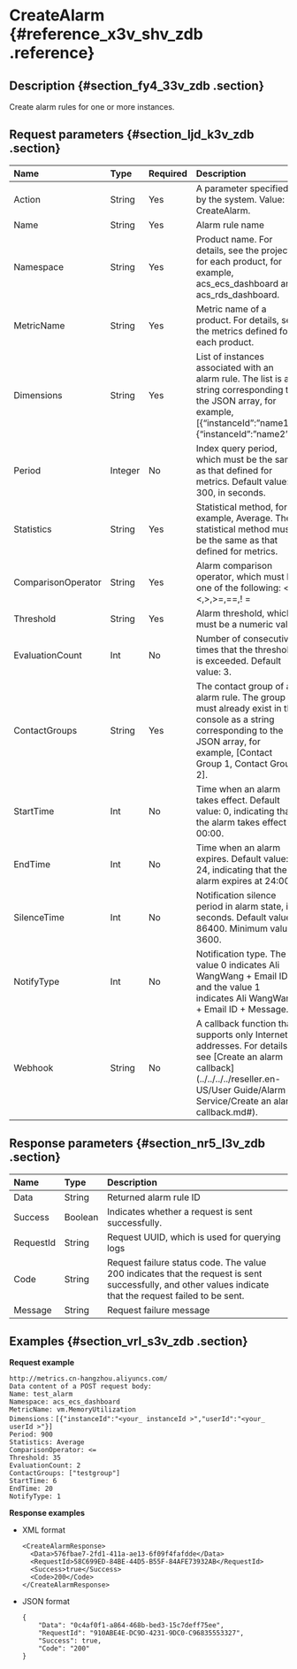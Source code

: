 # CreateAlarm {#reference_x3v_shv_zdb .reference}

## Description {#section_fy4_33v_zdb .section}

Create alarm rules for one or more instances.

## Request parameters {#section_ljd_k3v_zdb .section}

|Name|Type|Required|Description|
|:---|:---|:-------|:----------|
|Action|String|Yes|A parameter specified by the system. Value: CreateAlarm.|
|Name|String|Yes|Alarm rule name|
|Namespace|String|Yes|Product name. For details, see the projects for each product, for example, acs\_ecs\_dashboard and acs\_rds\_dashboard.|
|MetricName|String|Yes|Metric name of a product. For details, see the metrics defined for each product.|
|Dimensions|String|Yes|List of instances associated with an alarm rule. The list is a string corresponding to the JSON array, for example, \[\{“instanceId”:”name1”\},\{“instanceId”:”name2”\}\].|
|Period|Integer|No|Index query period, which must be the same as that defined for metrics. Default value: 300, in seconds.|
|Statistics|String|Yes|Statistical method, for example, Average. The statistical method must be the same as that defined for metrics.|
|ComparisonOperator|String|Yes|Alarm comparison operator, which must be one of the following: <=,<,\>,\>=,==,! =|
|Threshold|String|Yes|Alarm threshold, which must be a numeric value|
|EvaluationCount|Int|No|Number of consecutive times that the threshold is exceeded. Default value: 3.|
|ContactGroups|String|Yes|The contact group of an alarm rule. The group must already exist in the console as a string corresponding to the JSON array, for example, \[Contact Group 1, Contact Group 2\].|
|StartTime|Int|No|Time when an alarm takes effect. Default value: 0, indicating that the alarm takes effect at 00:00.|
|EndTime|Int|No|Time when an alarm expires. Default value: 24, indicating that the alarm expires at 24:00.|
|SilenceTime|Int|No|Notification silence period in alarm state, in seconds. Default value: 86400. Minimum value: 3600.|
|NotifyType|Int|No|Notification type. The value 0 indicates Ali WangWang + Email ID, and the value 1 indicates Ali WangWang + Email ID + Message.|
|Webhook|String|No|A callback function that supports only Internet addresses. For details, see [Create an alarm callback](../../../../reseller.en-US/User Guide/Alarm Service/Create an alarm callback.md#).|

## Response parameters {#section_nr5_l3v_zdb .section}

|Name|Type|Description|
|:---|:---|:----------|
|Data|String|Returned alarm rule ID|
|Success|Boolean|Indicates whether a request is sent successfully.|
|RequestId|String|Request UUID, which is used for querying logs|
|Code|String|Request failure status code. The value 200 indicates that the request is sent successfully, and other values indicate that the request failed to be sent.|
|Message|String|Request failure message|

## Examples {#section_vrl_s3v_zdb .section}

**Request example**

```
http://metrics.cn-hangzhou.aliyuncs.com/
Data content of a POST request body:
Name: test_alarm
Namespace: acs_ecs_dashboard
MetricName: vm.MemoryUtilization
Dimensions：[{"instanceId":"<your_ instanceId >","userId":"<your_ userId >"}]
Period: 900
Statistics: Average
ComparisonOperator: <=
Threshold: 35
EvaluationCount: 2
ContactGroups: ["testgroup"]
StartTime: 6
EndTime: 20
NotifyType: 1
```

**Response examples**

-   XML format

    ```
    <CreateAlarmResponse>
      <Data>576fbae7-2fd1-411a-ae13-6f09f4fafdde</Data>
      <RequestId>58C699ED-84BE-44D5-B55F-84AFE73932AB</RequestId>
      <Success>true</Success>
      <Code>200</Code>
    </CreateAlarmResponse>
    ```

-   JSON format

    ```
    {
        "Data": "0c4af0f1-a864-468b-bed3-15c7deff75ee", 
        "RequestId": "910ABE4E-DC9D-4231-9DC0-C96835553327", 
        "Success": true, 
        "Code": "200"
    }
    ```


